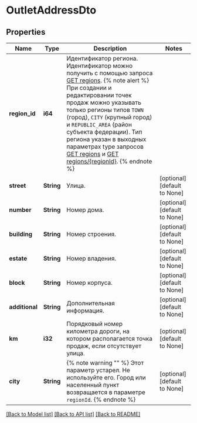 # OutletAddressDto

## Properties
Name | Type | Description | Notes
------------ | ------------- | ------------- | -------------
**region_id** | **i64** | Идентификатор региона.  Идентификатор можно получить c помощью запроса [GET regions](../../reference/regions/searchRegionsByName.md).  {% note alert %}  При создании и редактировании точек продаж можно указывать только регионы типов `TOWN` (город), `CITY` (крупный город) и `REPUBLIC_AREA` (район субъекта федерации). Тип региона указан в выходных параметрах type запросов [GET regions](../../reference/regions/searchRegionsByName.md) и [GET regions/{regionId}](../../reference/regions/searchRegionsById.md).  {% endnote %}  | 
**street** | **String** | Улица. | [optional] [default to None]
**number** | **String** | Номер дома. | [optional] [default to None]
**building** | **String** | Номер строения. | [optional] [default to None]
**estate** | **String** | Номер владения. | [optional] [default to None]
**block** | **String** | Номер корпуса. | [optional] [default to None]
**additional** | **String** | Дополнительная информация. | [optional] [default to None]
**km** | **i32** | Порядковый номер километра дороги, на котором располагается точка продаж, если отсутствует улица. | [optional] [default to None]
**city** | **String** | {% note warning \"\" %}  Этот параметр устарел. Не используйте его. Город или населенный пункт возвращается в параметре `regionId`.  {% endnote %}  | [optional] [default to None]

[[Back to Model list]](../README.md#documentation-for-models) [[Back to API list]](../README.md#documentation-for-api-endpoints) [[Back to README]](../README.md)


